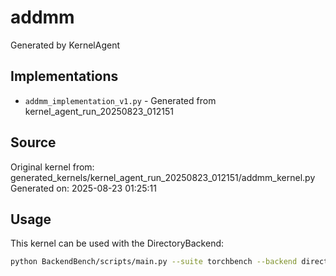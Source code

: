 # addmm

Generated by KernelAgent

## Implementations

- `addmm_implementation_v1.py` - Generated from kernel_agent_run_20250823_012151

## Source

Original kernel from: generated_kernels/kernel_agent_run_20250823_012151/addmm_kernel.py
Generated on: 2025-08-23 01:25:11

## Usage

This kernel can be used with the DirectoryBackend:
```bash
python BackendBench/scripts/main.py --suite torchbench --backend directory --ops addmm
```
